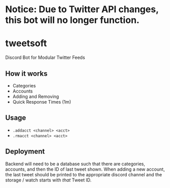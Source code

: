 # Notice: Due to Twitter API changes, this bot will no longer function.

# tweetsoft
Discord Bot for Modular Twitter Feeds

## How it works
- Categories
- Accounts
- Adding and Removing
- Quick Response Times (1m)

## Usage
- `.addacct <channel> <acct>`
- `.rmacct <channel> <acct>`

## Deployment
Backend will need to be a database such that there are categories, accounts, and then the ID of last tweet shown. When adding a new account, the last tweet should be printed to the appropriate discord channel and the storage / watch starts with *that* Tweet ID.

